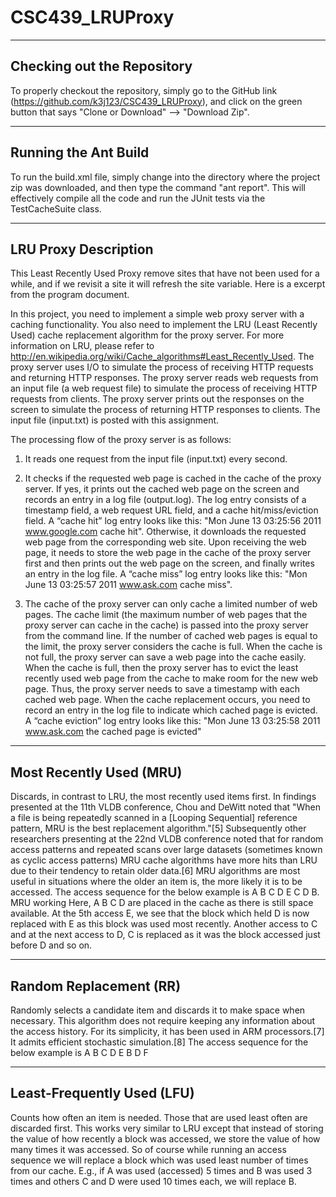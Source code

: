 # CSC439_LRUProxy

---------------------------------------------------------------------
Checking out the Repository
---------------------------------------------------------------------
To properly checkout the repository, simply go to the GitHub link (https://github.com/k3j123/CSC439_LRUProxy),
and click on the green button that says "Clone or Download" --> "Download Zip".


---------------------------------------------------------------------
Running the Ant Build
---------------------------------------------------------------------
To run the build.xml file, simply change into the directory where the project zip was downloaded,
and then type the command "ant report". This will effectively compile all the code and run the JUnit tests
via the TestCacheSuite class.

---------------------------------------------------------------------
LRU Proxy Description
---------------------------------------------------------------------
This Least Recently Used Proxy remove sites that have not been used for a while,
and if we revisit a site it will refresh the site variable. Here is a excerpt from the program document.

In this project, you need to implement a simple web proxy server with a caching
functionality. You also need to implement the LRU (Least Recently Used) cache
replacement algorithm for the proxy server. For more information on LRU, please refer
to http://en.wikipedia.org/wiki/Cache_algorithms#Least_Recently_Used. The proxy
server uses I/O to simulate the process of receiving HTTP requests and returning HTTP
responses. The proxy server reads web requests from an input file (a web request file) to
simulate the process of receiving HTTP requests from clients. The proxy server prints
out the responses on the screen to simulate the process of returning HTTP responses to
clients. The input file (input.txt) is posted with this assignment.

The processing flow of the proxy server is as follows:
1. It reads one request from the input file (input.txt) every second.

2. It checks if the requested web page is cached in the cache of the proxy server. If yes, it
prints out the cached web page on the screen and records an entry in a log file
(output.log). The log entry consists of a timestamp field, a web request URL field, and a
cache hit/miss/eviction field. A “cache hit” log entry looks like this: "Mon June 13
03:25:56 2011 www.google.com cache hit". Otherwise, it downloads the requested
web page from the corresponding web site. Upon receiving the web page, it needs to
store the web page in the cache of the proxy server first and then prints out the web page
on the screen, and finally writes an entry in the log file. A “cache miss” log entry looks
like this: "Mon June 13 03:25:57 2011 www.ask.com cache miss".

3. The cache of the proxy server can only cache a limited number of web pages. The
cache limit (the maximum number of web pages that the proxy server can cache in the
cache) is passed into the proxy server from the command line. If the number of cached
web pages is equal to the limit, the proxy server considers the cache is full. When the
cache is not full, the proxy server can save a web page into the cache easily. When the
cache is full, then the proxy server has to evict the least recently used web page from the
cache to make room for the new web page. Thus, the proxy server needs to save a
timestamp with each cached web page. When the cache replacement occurs, you need to
record an entry in the log file to indicate which cached page is evicted. A “cache
eviction” log entry looks like this: "Mon June 13 03:25:58 2011 www.ask.com the
cached page is evicted"

---------------------------------------------------------------------
Most Recently Used (MRU)
---------------------------------------------------------------------
Discards, in contrast to LRU, the most recently used items first. In findings presented at the 11th VLDB conference, Chou and DeWitt noted that "When a file is being repeatedly scanned in a [Looping Sequential] reference pattern, MRU is the best replacement algorithm."[5] Subsequently other researchers presenting at the 22nd VLDB conference noted that for random access patterns and repeated scans over large datasets (sometimes known as cyclic access patterns) MRU cache algorithms have more hits than LRU due to their tendency to retain older data.[6] MRU algorithms are most useful in situations where the older an item is, the more likely it is to be accessed.
The access sequence for the below example is A B C D E C D B.
MRU working
Here, A B C D are placed in the cache as there is still space available. At the 5th access E, we see that the block which held D is now replaced with E as this block was used most recently. Another access to C and at the next access to D, C is replaced as it was the block accessed just before D and so on.

---------------------------------------------------------------------
Random Replacement (RR)
---------------------------------------------------------------------
Randomly selects a candidate item and discards it to make space when necessary. This algorithm does not require keeping any information about the access history. For its simplicity, it has been used in ARM processors.[7] It admits efficient stochastic simulation.[8]
The access sequence for the below example is A B C D E B D F

---------------------------------------------------------------------
Least-Frequently Used (LFU)
---------------------------------------------------------------------
Counts how often an item is needed. Those that are used least often are discarded first. This works very similar to LRU except that instead of storing the value of how recently a block was accessed, we store the value of how many times it was accessed. So of course while running an access sequence we will replace a block which was used least number of times from our cache. E.g., if A was used (accessed) 5 times and B was used 3 times and others C and D were used 10 times each, we will replace B.
